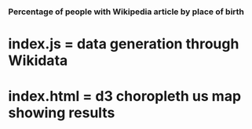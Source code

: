 ### Percentage of people with Wikipedia article by place of birth

# index.js = data generation through Wikidata
# index.html = d3 choropleth us map showing results
